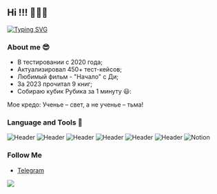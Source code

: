 ## Hi !!! 🧑🏻‍💻

[![Typing SVG](https://readme-typing-svg.demolab.com?font=Fira+Code&pause=1000&color=EE8838&width=435&lines=I'm+QA+Engeneer)](https://git.io/typing-svg)

### About me :sunglasses:
- В тестировании с 2020 года;
- Актуализировал 450+ тест-кейсов;
- Любимый фильм - "Начало" с Ди;
- За 2023 прочитал 9 книг;
- Собираю кубик Рубика за 1 минуту 😃:

Мое кредо: Ученье – свет, а не ученье – тьма!


### Language and Tools :wrench:
![Header](https://img.shields.io/badge/Postman-090909?style=for-the-badge&logo=postman&logoColor=f76935)
![Header](https://img.shields.io/badge/Swagger-090909?style=for-the-badge&logo=swagger&logoColor=7ede2b)
![Header](https://img.shields.io/badge/Github-090909?style=for-the-badge&logo=github&logoColor=8cc4d7)
![Header](https://img.shields.io/badge/MySQL-090909?style=for-the-badge&logo=mysql&logoColor=00618a)
![Header](https://img.shields.io/badge/DevTools-090909?style=for-the-badge&logo=googlechrome&logoColor=2674f2)
![Header](https://img.shields.io/badge/CharlesProxy-090909?style=for-the-badge&logo=charlesproxy&logoColor=8cc4d7)
![Notion](https://img.shields.io/badge/Notion-%23000000.svg?style=for-the-badge&logo=notion&logoColor=white)


### Follow Me

- [Telegram](https://t.me/DzhafarovDN)


![](https://komarev.com/ghpvc/?username=DZH4F4R0V&color=dc143c)


  

